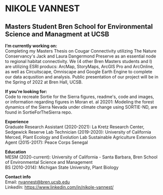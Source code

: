 # NIKOLE VANNEST
## Masters Student Bren School for Environmental Science and Managment at UCSB

**I’m currently working on:**  
Completing my Masters Thesis on Cougar Connectivity utilizing The Nature Conservancy's Jack and Laura Dangermond Preserve as an essential node to regional habitat connectivity. We (4 other Bren Masters students and I) are utilizing ESRI producs: ArcMap, StoryMaps, ArcGIS Pro and ArcOnline, as well as Circuitscape, Omniscape and Google Earth Engine to complete our data acqusition and analysis. Public presentation of our project will be in the Spring of 2022 at Bren Hall, UCSB. 

**If you're looking for:**  
Code to recreate Sortie for the Sierra figures, readme's, code and images, or information regarding figures in Moran et. al 20201: Modeling the forest dynamics of the Sierra Nevada under climate change using SORTIE-ND, are found in SortieForTheSierra repo.

**Experience**  
Graduate Research Assistant (2020-2021): La Kretz Research Center, Sedgewick Reserve
Lab Technician (2019-2020): University of California Merced, Plant Ecology and Evolution Lab
Sustainable Agriculture Extension Agent (2015-2017): Peace Corps Senegal

**Education**  
MESM (2020-current): University of California - Santa Barbara, Bren School of Environmental Science and Management  
BS (2010-2014): Michigan State University, Plant Biology  
  
**Contact info**  
Email: nvannest@bren.ucsb.edu   
LinkedIn: https://www.linkedin.com/in/nikole-vannest/

